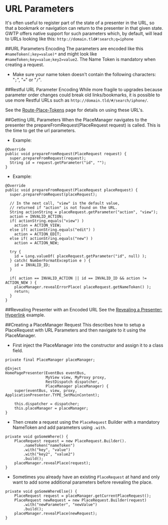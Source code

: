 # URL Parameters

It's often useful to register part of the state of a presenter in the URL, so that a bookmark or navigation can return to the presenter in that given state. GWTP offers native support for such parameters which, by default, will lead to URLs looking like this: `http://domain.tld#!search;q=iphone`

##URL Parameters Encoding
The parameters are encoded like this `#nameToken(;key=value)*` and might look like `#nameToken;key=value;key2=value2`. The Name Token is mandatory when creating a request.

* Make sure your name token doesn't contain the following characters: "`;`", "`=`" or "`/`".

##Restful URL Parameter Encoding
While more fragile to upgrades because parameter order changes could break old links/bookmarks, it is possible to use more Restful URLs such as `http://domain.tld/#/search/iphone/`.

See the [Route-Place-Tokens][rpt] page for details on using these URL's.

##Getting URL Parameters
When the PlaceManager navigates to the presenter the prepareFromRequest(PlaceRequest request) is called. This is the time to get the url parameters.

* Example:

```
@Override
public void prepareFromRequest(PlaceRequest request) {
  super.prepareFromRequest(request);
  String id = request.getParameter("id", "");
}
```

* Example:

```
@Override
public void prepareFromRequest(PlaceRequest placeRequest) {
  super.prepareFromRequest(placeRequest);

  // In the next call, "view" is the default value,
  // returned if "action" is not found on the URL.
  String actionString = placeRequest.getParameter("action", "view");
  action = INVALID_ACTION;
  if( actionString.equals("view") )
    action = ACTION_VIEW;
  else if( actionString.equals("edit") )
    action = ACTION_EDIT;
  else if( actionString.equals("new") )
    action = ACTION_NEW;

  try {
    id = Long.valueOf( placeRequest.getParameter("id", null) );
  } catch( NumberFormatException e ) {
    id = INVALID_ID;
  }

  if( action == INVALID_ACTION || id == INVALID_ID && action != ACTION_NEW ) {
    placeManager.revealErrorPlace( placeRequest.getNameToken() );
    return;
  }
}
```

##Revealing Presenter with an Encoded URL
See the [Revealing a Presenter: Hyperlink](https://github.com/ArcBees/GWTP/wiki/Presenter-Lifecycle) example.

##Creating a PlaceManager Request
This describes how to setup a PlaceRequest with URL Parameters and then navigate to it using the PlaceManager.

* First inject the PlaceManager into the constructor and assign it to a class field.

```
private final PlaceManager placeManager;

@Inject
HomePagePresenter(EventBus eventBus,
                  MyView view, MyProxy proxy,
                  RestDispatch dispatcher,
                  PlaceManager placeManager) {
    super(eventBus, view, proxy, ApplicationPresenter.TYPE_SetMainContent);

    this.dispatcher = dispatcher;
    this.placeManager = placeManager;
}
```

* Then create a request using the `PlaceRequest` Builder with a mandatory NameToken and add parameters using `.with`.

```
private void goSomeWhere() {
    PlaceRequest request = new PlaceRequest.Builder().
        .nameToken("nameToken")
        .with("key", "value")
        .with("key2", "value2")
        .build();
    placeManager.revealPlace(request);
}
```

* Sometimes you already have an existing `PlaceRequest` at hand and only want to add some additional parameters before revealing the place.

```
private void goSomeWhereElse() {
    PlaceRequest request = placeManager.getCurrentPlaceRequest();
    PlaceRequest newRequest = new PlaceRequest.Builder(request)
        .with("newParameter", "newValue")
        .build();
    placeManager.revealPlace(newRequest);
}
```

[rpt]: gwtp/features/Route-Place-Tokens.html "Route Place Tokens"
